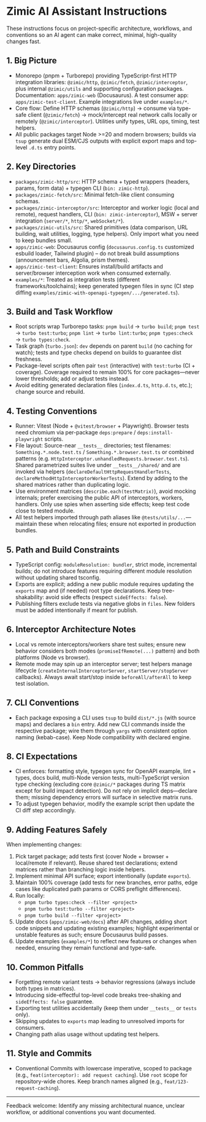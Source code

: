 # Zimic AI Assistant Instructions

These instructions focus on project-specific architecture, workflows, and conventions so an AI agent can make correct,
minimal, high-quality changes fast.

## 1. Big Picture

- Monorepo (pnpm + Turborepo) providing TypeScript-first HTTP integration libraries: `@zimic/http`, `@zimic/fetch`,
  `@zimic/interceptor`, plus internal `@zimic/utils` and supporting configuration packages. Documentation:
  `apps/zimic-web` (Docusaurus). A test consumer app: `apps/zimic-test-client`. Example integrations live under
  `examples/*`.
- Core flow: Define HTTP schemas (`@zimic/http`) → consume via type-safe client (`@zimic/fetch`) → mock/intercept real
  network calls locally or remotely (`@zimic/interceptor`). Utilities unify types, URL ops, timing, test helpers.
- All public packages target Node >=20 and modern browsers; builds via `tsup` generate dual ESM/CJS outputs with
  explicit export maps and top-level `.d.ts` entry points.

## 2. Key Directories

- `packages/zimic-http/src`: HTTP schema + typed wrappers (headers, params, form data) + typegen CLI
  (`bin: zimic-http`).
- `packages/zimic-fetch/src`: Minimal fetch-like client consuming schemas.
- `packages/zimic-interceptor/src`: Interceptor and worker logic (local and remote), request handlers, CLI
  (`bin: zimic-interceptor`), MSW + server integration (`server/*`, `http/*`, `webSocket/*`).
- `packages/zimic-utils/src`: Shared primitives (data comparison, URL building, wait utilities, logging, type helpers).
  Only import what you need to keep bundles small.
- `apps/zimic-web`: Docusaurus config (`docusaurus.config.ts` customized esbuild loader, Tailwind plugin) – do not break
  build assumptions (announcement bars, Algolia, prism themes).
- `apps/zimic-test-client`: Ensures install/build artifacts and server/browser interception work when consumed
  externally.
- `examples/*`: Treated as integration tests (different frameworks/toolchains); keep generated typegen files in sync (CI
  step diffing `examples/zimic-with-openapi-typegen/.../generated.ts`).

## 3. Build and Task Workflow

- Root scripts wrap Turborepo tasks: `pnpm build` → `turbo build`; `pnpm test` → `turbo test:turbo`; `pnpm lint` →
  `turbo lint:turbo`; `pnpm types:check` → `turbo types:check`.
- Task graph (`turbo.json`): `dev` depends on parent `build` (no caching for watch); tests and type checks depend on
  builds to guarantee dist freshness.
- Package-level scripts often pair `test` (interactive) with `test:turbo` (CI + coverage). Coverage required to remain
  100% for core packages—never lower thresholds; add or adjust tests instead.
- Avoid editing generated declaration files (`index.d.ts`, `http.d.ts`, etc.); change source and rebuild.

## 4. Testing Conventions

- Runner: Vitest (Node + `@vitest/browser` + Playwright). Browser tests need chromium via per-package `deps:prepare` /
  `deps:install-playwright` scripts.
- File layout: Source-near `__tests__` directories; test filenames: `Something.*.node.test.ts` /
  `Something.*.browser.test.ts` or combined patterns (e.g. `HttpInterceptor.unhandledRequests.browser.test.ts`). Shared
  parametrized suites live under `__tests__/shared/` and are invoked via helpers
  (`declareDefaultHttpRequestHandlerTests`, `declareMethodHttpInterceptorWorkerTests`). Extend by adding to the shared
  matrices rather than duplicating logic.
- Use environment matrices (`describe.each(testMatrix)`), avoid mocking internals; prefer exercising the public API of
  interceptors, workers, handlers. Only use spies when asserting side effects; keep test code close to tested module.
- All test helpers imported through path aliases like `@tests/utils/...`—maintain these when relocating files; ensure
  not exported in production bundles.

## 5. Path and Build Constraints

- TypeScript config: `moduleResolution: bundler`, strict mode, incremental builds; do not introduce features requiring
  different module resolution without updating shared tsconfig.
- Exports are explicit; adding a new public module requires updating the `exports` map and (if needed) root type
  declarations. Keep tree-shakability: avoid side effects (respect `sideEffects: false`).
- Publishing filters exclude tests via negative globs in `files`. New folders must be added intentionally if meant for
  publish.

## 6. Interceptor Architecture Notes

- Local vs remote interceptors/workers share test suites; ensure new behavior considers both modes
  (`promiseIfRemote(...)` pattern) and both platforms (Node vs browser).
- Remote mode may spin up an interceptor server; test helpers manage lifecycle (`createInternalInterceptorServer`,
  `startServer/stopServer` callbacks). Always await start/stop inside `beforeAll/afterAll` to keep test isolation.

## 7. CLI Conventions

- Each package exposing a CLI uses `tsup` to build `dist/*.js` (with source maps) and declares a `bin` entry. Add new
  CLI commands inside the respective package; wire them through `yargs` with consistent option naming (kebab-case). Keep
  Node compatibility with declared engine.

## 8. CI Expectations

- CI enforces: formatting style, typegen sync for OpenAPI example, lint + types, docs build, multi-Node version tests,
  multi-TypeScript version type checking (excluding core `@zimic/*` packages during TS matrix except for build impact
  detection). Do not rely on implicit deps—declare them; missing dependency errors will surface in selective matrix
  runs.
- To adjust typegen behavior, modify the example script then update the CI diff step accordingly.

## 9. Adding Features Safely

When implementing changes:

1. Pick target package; add tests first (cover Node + browser + local/remote if relevant). Reuse shared test
   declarations; extend matrices rather than branching logic inside helpers.
2. Implement minimal API surface; export intentionally (update `exports`).
3. Maintain 100% coverage (add tests for new branches, error paths, edge cases like duplicated path params or CORS
   preflight differences).
4. Run locally:
   - `pnpm turbo types:check --filter <project>`
   - `pnpm turbo test:turbo --filter <project>`
   - `pnpm turbo build --filter <project>`
5. Update docs (`apps/zimic-web/docs`) after API changes, adding short code snippets and updating existing examples;
   highlight experimental or unstable features as such; ensure Docusaurus build passes.
6. Update examples (`examples/*`) to reflect new features or changes when needed, ensuring they remain functional and
   type-safe.

## 10. Common Pitfalls

- Forgetting remote variant tests → behavior regressions (always include both types in matrices).
- Introducing side-effectful top-level code breaks tree-shaking and `sideEffects: false` guarantee.
- Exporting test utilities accidentally (keep them under `__tests__` or `tests` only).
- Skipping updates to `exports` map leading to unresolved imports for consumers.
- Changing path alias usage without updating test helpers.

## 11. Style and Commits

- Conventional Commits with lowercase imperative, scoped to package (e.g., `feat(interceptor): add request caching`).
  Use `root` scope for repository-wide chores. Keep branch names aligned (e.g., `feat/123-request-caching`).

---

Feedback welcome: Identify any missing architectural nuance, unclear workflow, or additional conventions you want
documented.
